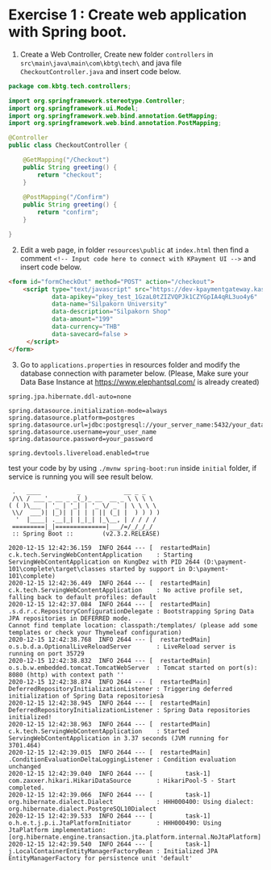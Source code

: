 # Exercise 1 : Create web application with Spring boot.

1. Create a Web Controller, Create new folder `controllers` in `src\main\java\main\com\kbtg\tech\` and java file `CheckoutController.java` and insert code below.

```java
package com.kbtg.tech.controllers;

import org.springframework.stereotype.Controller;
import org.springframework.ui.Model;
import org.springframework.web.bind.annotation.GetMapping;
import org.springframework.web.bind.annotation.PostMapping;

@Controller
public class CheckoutController {

	@GetMapping("/Checkout")
	public String greeting() {
		return "checkout";
	}
  
  	@PostMapping("/Confirm")
	public String greeting() {
		return "confirm";
	}

}
```
2. Edit a web page, in folder `resources\public` at  `index.html` then find a comment `<!-- Input code here to connect with KPayment UI -->` and insert code below.

```html
<form id="formCheckOut" method="POST" action="/checkout">
    <script type="text/javascript" src="https://dev-kpaymentgateway.kasikornbank.com/ui/v2/kpayment.min.js"
            data-apikey="pkey_test_1GzaL0tZIZVQPJk1CZYGpIA4qRL3uo4y6"
            data-name="Silpakorn University" 
            data-description="Silpakorn Shop" 
            data-amount="199" 
            data-currency="THB"
            data-savecard=false >
     </script>
</form>
```

3. Go to `applications.properties` in resources folder and modify the database connection with parameter below. (Please, Make sure your Data Base Instance at https://www.elephantsql.com/ is already created)

```properties
spring.jpa.hibernate.ddl-auto=none

spring.datasource.initialization-mode=always
spring.datasource.platform=postgres
spring.datasource.url=jdbc:postgresql://your_server_name:5432/your_database_name
spring.datasource.username=your_user_name
spring.datasource.password=your_password

spring.devtools.livereload.enabled=true
```

test your code by by using `./mvnw spring-boot:run`  inside `initial` folder, if service is running you will see result below.

```text
 .   ____          _            __ _ _
 /\\ / ___'_ __ _ _(_)_ __  __ _ \ \ \ \
( ( )\___ | '_ | '_| | '_ \/ _` | \ \ \ \
 \\/  ___)| |_)| | | | | || (_| |  ) ) ) )
  '  |____| .__|_| |_|_| |_\__, | / / / /
 =========|_|==============|___/=/_/_/_/
 :: Spring Boot ::        (v2.3.2.RELEASE)

2020-12-15 12:42:36.159  INFO 2644 --- [  restartedMain] c.k.tech.ServingWebContentApplication    : Starting ServingWebContentApplication on KungDez with PID 2644 (D:\payment-101\complete\target\classes started by support in D:\payment-101\complete)
2020-12-15 12:42:36.449  INFO 2644 --- [  restartedMain] c.k.tech.ServingWebContentApplication    : No active profile set, falling back to default profiles: default
2020-12-15 12:42:37.084  INFO 2644 --- [  restartedMain] .s.d.r.c.RepositoryConfigurationDelegate : Bootstrapping Spring Data JPA repositories in DEFERRED mode.
Cannot find template location: classpath:/templates/ (please add some templates or check your Thymeleaf configuration)
2020-12-15 12:42:38.768  INFO 2644 --- [  restartedMain] o.s.b.d.a.OptionalLiveReloadServer       : LiveReload server is running on port 35729
2020-12-15 12:42:38.832  INFO 2644 --- [  restartedMain] o.s.b.w.embedded.tomcat.TomcatWebServer  : Tomcat started on port(s): 8080 (http) with context path ''
2020-12-15 12:42:38.874  INFO 2644 --- [  restartedMain] DeferredRepositoryInitializationListener : Triggering deferred initialization of Spring Data repositoriesà
2020-12-15 12:42:38.945  INFO 2644 --- [  restartedMain] DeferredRepositoryInitializationListener : Spring Data repositories initialized!
2020-12-15 12:42:38.963  INFO 2644 --- [  restartedMain] c.k.tech.ServingWebContentApplication    : Started ServingWebContentApplication in 3.37 seconds (JVM running for 3701.464)
2020-12-15 12:42:39.015  INFO 2644 --- [  restartedMain] .ConditionEvaluationDeltaLoggingListener : Condition evaluation unchanged
2020-12-15 12:42:39.040  INFO 2644 --- [         task-1] com.zaxxer.hikari.HikariDataSource       : HikariPool-5 - Start completed.
2020-12-15 12:42:39.066  INFO 2644 --- [         task-1] org.hibernate.dialect.Dialect            : HHH000400: Using dialect: org.hibernate.dialect.PostgreSQL10Dialect
2020-12-15 12:42:39.533  INFO 2644 --- [         task-1] o.h.e.t.j.p.i.JtaPlatformInitiator       : HHH000490: Using JtaPlatform implementation: [org.hibernate.engine.transaction.jta.platform.internal.NoJtaPlatform]
2020-12-15 12:42:39.540  INFO 2644 --- [         task-1] j.LocalContainerEntityManagerFactoryBean : Initialized JPA EntityManagerFactory for persistence unit 'default'
```

